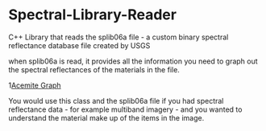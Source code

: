 # Spectral-Library-Reader
C++ Library that reads the splib06a file - a custom binary spectral reflectance database file created by USGS

when splib06a is read, it provides all the information you need to graph out the spectral reflectances of the materials in the file.

1[Acemite Graph](https://github.com/ngageoint/Spectral-Library-Reader/blob/master/ChileMine.png)

You would use this class and the splib06a file if you had spectral reflectance data - for example multiband imagery - and you wanted to understand the material make up of the items in the image. 

